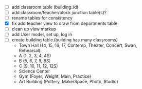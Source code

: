 - [ ] add classroom table (building_id)
- [ ] add classroom/teacher/block junction table(s)?
- [ ] rename tables for consistency
- [x] fix add teacher view to draw from departments table
- [ ] clean up view markup
- [ ] add User model, set up, log in
- [ ] create building table (building has many classrooms)
  - Town Hall (14, 15, 16, 17, Contemp, Theater, Concert, Swan, Rehearsal)
  - A (1, 2, 3, 4, 4S)
  - B (5, 6, 7, 8, 8S)
  - C (9, 10, 11, 12, 12S)
  - Science Center
  - Gym (Foyer, Weight, Main, Practice)
  - Art Building (Pottery, MakerSpace, Photo, Studio)
